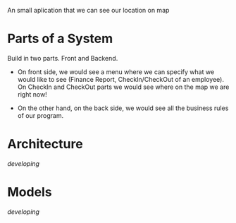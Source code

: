 An small aplication that we can see our location on map

# Parts of a System
Build in two parts. Front and Backend.

- On front side, we would see a menu where we can specify what we would like to see (Finance Report, CheckIn/CheckOut of an employee). On CheckIn and CheckOut parts we would see where on the map we are right now!

- On the other hand, on the back side, we would see all the business rules of our program.

# Architecture
<i>developing</i>

# Models
<i>developing</i>

